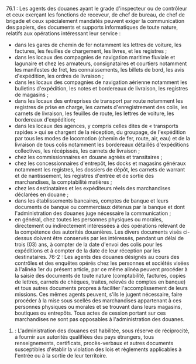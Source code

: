 76.1 : Les agents des douanes ayant le grade d'inspecteur ou de
contrôleur et ceux exerçant les fonctions de receveur, de chef de
bureau, de chef de brigade et ceux spécialement mandatés peuvent exiger
la communication des papiers, des documents et supports informatiques de
toute nature, relatifs aux opérations intéressant leur service :
- dans les gares de chemin de fer notamment les lettres de voiture, les
factures, les feuilles de chargement, les livres, et les registres ;
- dans les locaux des compagnies de navigation maritime fluviale et
lagunaire et chez les armateurs, consignataires et courtiers notamment
les manifestes de fret, les connaissements, les billets de bord, les
avis d'expédition, les ordres de livraison ;
- dans les locaux des compagnies de navigation aérienne notamment les
bulletins d'expédition, les notes et bordereaux de livraison, les
registres de magasins ;
- dans les locaux des entreprises de transport par route notamment les
registres de prise en charge, les carnets d'enregistrement des colis,
les carnets de livraison, les feuilles de route, les lettres de
voiture, les bordereaux d'expédition;
- dans les locaux des agences, y compris celles dites de « transports
rapides » qui se chargent de la réception, du groupage, de
l'expédition par tous les modes de locomotion (chemin de fer, route,
air, eau) et de la livraison de tous colis notamment les bordereaux
détaillés d'expéditions collectives, les récépissés, les carnets de
livraison ;
- chez les commissionnaires en douane agréés et transitaires ;
- chez les concessionnaires d'entrepôt, les docks et magasins généraux
notamment les registres, les dossiers de dépôt, les carnets de warrant
et de nantissement, les registres d'entrée et de sortie des
marchandises, la comptabilité matières ;
- chez les destinataires et les expéditeurs réels des marchandises
déclarées en douane ;
- dans les établissements bancaires, comptes de banque et leurs
documents de banque ou commerciaux détenus par la banque et dont
l'administration des douanes juge nécessaire la communication ;
- en général, chez toutes les personnes physiques ou morales,
directement ou indirectement intéressées à des opérations relevant de
la compétence des autorités douanières.
Les divers documents visés ci-dessus doivent être conservés par les
intéressés, pendant un délai de trois (03) ans, à compter de la date
d'envoi des colis pour les expéditions et à compter de la date de leur
réception par les destinataires.
76-2 : Les agents des douanes désignés au cours des contrôles et des
enquêtes opérés chez les personnes et sociétés visées à l'alinéa 1er
du présent article, par ce même alinéa peuvent procéder à la saisie des
documents de toute nature (comptabilité, factures, copies de lettres,
carnets de chèques, traites, relevés de comptes en banque) et tous
autres documents propres à faciliter l'accomplissement de leurs
missions.
Ces mêmes agents peuvent, s'ils le jugent nécessaire, faire procéder à
la mise sous scellés des marchandises appartenant à ces personnes
physiques ou morales et se trouvant dans leurs magasins, boutiques ou
entrepôts. Tous actes de cession portant sur ces marchandises ne sont
pas opposables à l'administration des douanes.
1.  : L'administration des douanes est habilitée, sous réserve de
réciprocité, à fournir aux autorités qualifiées des pays étrangers,
tous renseignements, certificats, procès-verbaux et autres documents
susceptibles d'établir la violation des lois et règlements
applicables à l'entrée ou à la sortie de leur territoire.